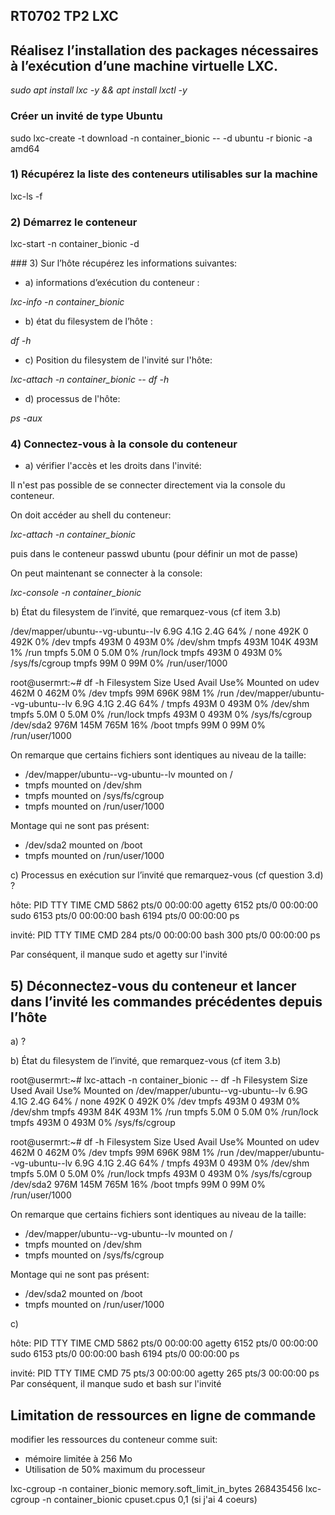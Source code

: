 ## RT0702 TP2 LXC



## Réalisez l’installation des packages nécessaires à l’exécution d’une machine virtuelle LXC.


*sudo apt install lxc -y && apt install lxctl -y*




### Créer un invité de type Ubuntu

sudo lxc-create -t download -n container_bionic -- -d ubuntu -r bionic -a amd64



###  1) Récupérez la liste des conteneurs utilisables sur la machine

lxc-ls -f

###  2) Démarrez le conteneur

lxc-start -n container_bionic -d

### 3) Sur l’hôte récupérez les informations suivantes:

* a) informations d’exécution du conteneur :

*lxc-info -n container_bionic*

* b) état du filesystem de l’hôte :

*df -h*


* c) Position du filesystem de l'invité sur l'hôte:

*lxc-attach -n container_bionic -- df -h*

* d) processus de l'hôte:

*ps -aux*

### 4) Connectez-vous à la console du conteneur


* a) vérifier l'accès et les droits dans l'invité:


Il n'est pas possible de se connecter directement via la console du conteneur.

On doit accéder au shell du conteneur:

*lxc-attach -n container_bionic*

puis dans le conteneur
passwd ubuntu (pour définir un mot de passe)

On peut maintenant se connecter à la console:

*lxc-console -n container_bionic*

b) État du filesystem de l’invité, que remarquez-vous (cf item 3.b)

/dev/mapper/ubuntu--vg-ubuntu--lv  6.9G  4.1G  2.4G  64% /
none                               492K     0  492K   0% /dev
tmpfs                              493M     0  493M   0% /dev/shm
tmpfs                              493M  104K  493M   1% /run
tmpfs                              5.0M     0  5.0M   0% /run/lock
tmpfs                              493M     0  493M   0% /sys/fs/cgroup
tmpfs                               99M     0   99M   0% /run/user/1000


root@usermrt:~# df -h
Filesystem                         Size  Used Avail Use% Mounted on
udev                               462M     0  462M   0% /dev
tmpfs                               99M  696K   98M   1% /run
/dev/mapper/ubuntu--vg-ubuntu--lv  6.9G  4.1G  2.4G  64% /
tmpfs                              493M     0  493M   0% /dev/shm
tmpfs                              5.0M     0  5.0M   0% /run/lock
tmpfs                              493M     0  493M   0% /sys/fs/cgroup
/dev/sda2                          976M  145M  765M  16% /boot
tmpfs                               99M     0   99M   0% /run/user/1000

On remarque que certains fichiers sont identiques au niveau de la taille:
* /dev/mapper/ubuntu--vg-ubuntu--lv    mounted on /
* tmpfs                                mounted on /dev/shm                             
* tmpfs                                mounted on /sys/fs/cgroup
* tmpfs                                mounted on /run/user/1000


Montage qui ne sont pas présent:
* /dev/sda2   mounted on /boot
* tmpfs mounted on /run/user/1000 

c) Processus en exécution sur l’invité que remarquez-vous (cf question 3.d) ?

hôte:
  PID TTY          TIME CMD
 5862 pts/0    00:00:00 agetty
 6152 pts/0    00:00:00 sudo
 6153 pts/0    00:00:00 bash
 6194 pts/0    00:00:00 ps


invité: 
 PID TTY          TIME CMD
  284 pts/0    00:00:00 bash
  300 pts/0    00:00:00 ps

 Par conséquent, il manque sudo et agetty sur l'invité






## 5) Déconnectez-vous du conteneur et lancer dans l’invité les commandes précédentes depuis l’hôte
 a) ? 

b) État du filesystem de l’invité, que remarquez-vous (cf item 3.b)

root@usermrt:~# lxc-attach -n container_bionic -- df -h
Filesystem                         Size  Used Avail Use% Mounted on
/dev/mapper/ubuntu--vg-ubuntu--lv  6.9G  4.1G  2.4G  64% /
none                               492K     0  492K   0% /dev
tmpfs                              493M     0  493M   0% /dev/shm
tmpfs                              493M   84K  493M   1% /run
tmpfs                              5.0M     0  5.0M   0% /run/lock
tmpfs                              493M     0  493M   0% /sys/fs/cgroup


root@usermrt:~# df -h
Filesystem                         Size  Used Avail Use% Mounted on
udev                               462M     0  462M   0% /dev
tmpfs                               99M  696K   98M   1% /run
/dev/mapper/ubuntu--vg-ubuntu--lv  6.9G  4.1G  2.4G  64% /
tmpfs                              493M     0  493M   0% /dev/shm
tmpfs                              5.0M     0  5.0M   0% /run/lock
tmpfs                              493M     0  493M   0% /sys/fs/cgroup
/dev/sda2                          976M  145M  765M  16% /boot
tmpfs                               99M     0   99M   0% /run/user/1000

On remarque que certains fichiers sont identiques au niveau de la taille:
* /dev/mapper/ubuntu--vg-ubuntu--lv    mounted on /
* tmpfs                                mounted on /dev/shm                             
* tmpfs                                mounted on /sys/fs/cgroup

Montage qui ne sont pas présent:
* /dev/sda2   mounted on /boot
* tmpfs mounted on /run/user/1000 

c) 

hôte:
  PID TTY          TIME CMD
 5862 pts/0    00:00:00 agetty
 6152 pts/0    00:00:00 sudo
 6153 pts/0    00:00:00 bash
 6194 pts/0    00:00:00 ps


invité: 
PID TTY          TIME CMD
   75 pts/3    00:00:00 agetty
  265 pts/3    00:00:00 ps
 Par conséquent, il manque sudo et bash sur l'invité

## Limitation de ressources en ligne de commande

modifier les ressources du conteneur comme suit:
* mémoire limitée à 256 Mo
* Utilisation de 50% maximum du processeur

lxc-cgroup -n container_bionic  memory.soft_limit_in_bytes 268435456
lxc-cgroup -n container_bionic cpuset.cpus 0,1   (si j'ai 4 coeurs)